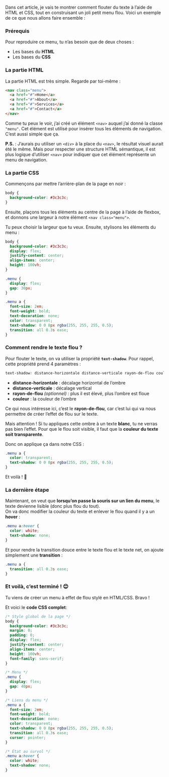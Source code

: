 Dans cet article, je vais te montrer comment flouter du texte à l’aide de HTML et CSS, tout en construisant un joli petit menu flou. Voici un exemple de ce que nous allons faire ensemble :

### Prérequis

Pour reproduire ce menu, tu n’as besoin que de deux choses :
- Les bases du **HTML**
- Les bases du **CSS**

### La partie HTML

La partie HTML est très simple. Regarde par toi-même :

```html
<nav class="menu">
  <a href="#">Home</a>
  <a href="#">About</a>
  <a href="#">Services</a>
  <a href="#">Contact</a>
</nav>
```

Comme tu peux le voir, j’ai créé un élément `<nav>` auquel j’ai donné la classe `"menu"`. Cet élément est utilisé pour insérer tous les éléments de navigation. C’est aussi simple que ça.

**P.S.** : J’aurais pu utiliser un `<div>` à la place du `<nav>`, le résultat visuel aurait été le même. Mais pour respecter une structure HTML sémantique, il est plus logique d’utiliser `<nav>` pour indiquer que cet élément représente un menu de navigation.

### La partie CSS

Commençons par mettre l’arrière-plan de la page en noir :

```css
body {
  background-color: #3c3c3c;
}
```

Ensuite, plaçons tous les éléments au centre de la page à l’aide de flexbox, et donnons une largeur à notre élément `<nav class="menu">`.

Tu peux choisir la largeur que tu veux. Ensuite, stylisons les éléments du menu :

```css
body {
  background-color: #3c3c3c;
  display: flex;
  justify-content: center;
  align-items: center;
  height: 100vh;
}

.menu {
  display: flex;
  gap: 30px;
}

.menu a {
  font-size: 2em;
  font-weight: bold;
  text-decoration: none;
  color: transparent;
  text-shadow: 0 0 8px rgba(255, 255, 255, 0.5);
  transition: all 0.3s ease;
}
```

### Comment rendre le texte flou ?

Pour flouter le texte, on va utiliser la propriété **`text-shadow`**. Pour rappel, cette propriété prend 4 paramètres :

```css
text-shadow: distance-horizontale distance-verticale rayon-de-flou couleur;
```

- **distance-horizontale** : décalage horizontal de l’ombre
- **distance-verticale** : décalage vertical
- **rayon-de-flou** _(optionnel)_ : plus il est élevé, plus l’ombre est floue
- **couleur** : la couleur de l’ombre

Ce qui nous intéresse ici, c’est le **rayon-de-flou**, car c’est lui qui va nous permettre de créer l’effet de flou sur le texte.

Mais attention ! Si tu appliques cette ombre à un texte **blanc**, tu ne verras pas bien l’effet. Pour que le flou soit visible, il faut que la **couleur du texte soit transparente**.

Donc on applique ça dans notre CSS :

```css
.menu a {
  color: transparent;
  text-shadow: 0 0 8px rgba(255, 255, 255, 0.5);
}
```

Et voilà ! 🤩

### La dernière étape

Maintenant, on veut que **lorsqu’on passe la souris sur un lien du menu**, le texte devienne lisible (donc plus flou du tout).  
On va donc modifier la couleur du texte et enlever le flou quand il y a un **hover** :

```css
.menu a:hover {
  color: white;
  text-shadow: none;
}
```

Et pour rendre la transition douce entre le texte flou et le texte net, on ajoute simplement une **transition** :

```css
.menu a {
  transition: all 0.3s ease;
}
```

### Et voilà, c’est terminé ! 😊

Tu viens de créer un menu à effet de flou stylé en HTML/CSS. Bravo !

Et voici le **code CSS complet**:

```css
/* Style global de la page */
body {
  background-color: #3c3c3c;
  margin: 0;
  padding: 0;
  display: flex;
  justify-content: center;
  align-items: center;
  height: 100vh;
  font-family: sans-serif;
}

/* Menu */
.menu {
  display: flex;
  gap: 40px;
}

/* Liens du menu */
.menu a {
  font-size: 2em;
  font-weight: bold;
  text-decoration: none;
  color: transparent;
  text-shadow: 0 0 8px rgba(255, 255, 255, 0.5);
  transition: all 0.3s ease;
  cursor: pointer;
}

/* État au survol */
.menu a:hover {
  color: white;
  text-shadow: none;
}
```
